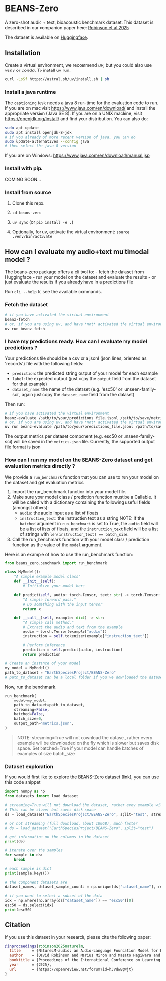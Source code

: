 # BEANS-Zero

A zero-shot audio + text, bioacoustic benchmark dataset. This dataset is described in our companion paper
here: [Robinson et al 2025](https://openreview.net/forum?id=hJVdwBpWjt)

The dataset is available on [Huggingface](https://huggingface.co/datasets/EarthSpeciesProject/BEANS-Zero).
## Installation
Create a virtual environment, we recommend *uv*, but you could also use *venv* or *conda*.
To install uv run:
```bash
curl -LsSf https://astral.sh/uv/install.sh | sh
```

### Install a java runtime
The `captioning` task needs a java 8 run-time for the evaluation code to run. If you are on
mac visit https://www.java.com/en/download/ and install the appropriate version (Java SE 8).
If you are on a UNIX machine, visit https://openjdk.org/install/ and find your distribution.
You can also do:
```bash
sudo apt update
sudo apt install openjdk-8-jdk
# if you already of more recent version of java, you can do
sudo update-alternatives --config java
# then select the java 8 version
```

If you are on Windows: https://www.java.com/en/download/manual.jsp


### Install with pip.
COMING SOON...

### Install from source

1. Clone this repo.

2. ```cd beans-zero```

3. ```uv sync``` (or `pip install -e .`)

4. Optionally, for uv, activate the virtual environment: `source .venv/bin/activate`

## How can I evaluate my audio+text multimodal model ?

The beans-zero package offers a cli tool to:
    - fetch the dataset from Huggingface
    - run your model on the dataset and evaluate the results
    - or just evaluate the results if you already have in a predictions file

Run ```cli --help``` to see the available commands.

### Fetch the dataset
```bash
# if you have activated the virtual environment
beanz-fetch
# or, if you are using uv, and have *not* activated the virtual environment
uv run beanz-fetch
```

### I have my predictions ready. How can I evaluate my model predictions ?
Your predictions file should be a csv or a jsonl (json lines, oriented as 'records') file with the following fields:
- `prediction`: the predicted string output of your model for each example
- `label`: the expected output (just copy the `output` field from the dataset for that example)
- `dataset_name`: the name of the dataset (e.g. 'esc50' or 'unseen-family-sci', again just copy the `dataset_name` field from the dataset)

Then run:
```bash
# if you have activated the virtual environment
beanz-evaluate /path/to/your/predictions_file.jsonl /path/to/save/metrics.json
# or, if you are using uv, and have *not* activated the virtual environment
uv run beanz-evaluate /path/to/your/predictions_file.jsonl /path/to/save/metrics.json
```
The output metrics per dataset component (e.g. esc50 or unseen-family-sci) will be saved in the `metrics.json` file.
Currently, the supported output file format is json.

### How can I run my model on the BEANS-Zero dataset and get evaluation metrics directly ?
We provide a `run_benchmark` function that you can use to run your model on the dataset and get evaluation metrics.

1. Import the run_benchmark function into your model file.
2. Make sure your model class / prediction function must be a Callable. It will
   be called with a dictionary containing the following useful fields (amongst others):
   - `audio`: the audio input as a list of floats
   - `instruction_text`: the instruction text as a string
   NOTE: If the `batched` argument in `run_benchmark` is set to True, the
    `audio` field will be a list of lists of floats, and the `instruction_text` field
    will be a list of strings with `len(instruction_text) == batch_size`.
3. Call the run_benchmark function with your model class / prediction function
as the value of the `model` argument.

Here is an example of how to use the run_benchmark function:
```python
from beans_zero.benchmark import run_benchmark

class MyModel():
    "A simple example model class"
    def __init__(self):
        # Initialize your model here

    def predict(self, audio: torch.Tensor, text: str) -> torch.Tensor:
        "A simple forward pass."
        # Do something with the input tensor
        return x

    def __call__(self, example: dict) -> str:
        "A simple call method."
        # Extract the audio and text from the example
        audio = torch.Tensor(example["audio"])
        instruction = self.tokenizer(example["instruction_text"])

        # Perform inference
        prediction = self.predict(audio, instruction)
        return prediction

# Create an instance of your model
my_model = MyModel()
path_to_dataset = "EarthSpeciesProject/BEANS-Zero"
# path_to_dataset can be a local folder if you've downloaded the dataset somewhere else on your machine
```

Now, run the benchmark.
```python
run_benchmark(
    model=my_model,
    path_to_dataset=path_to_dataset,
    streaming=False,
    batched=False,
    batch_size=0,
    output_path="metrics.json",
)
```
> NOTE: streaming=True will not download the dataset, rather every example will be downloaded on the fly
> which is slower but saves disk space. Set batched=True if your model can handle batches of examples of size batch_size

### Dataset exploration
If you would first like to explore the BEANS-Zero dataset [link], you can use this code snippet.
```python
import numpy as np
from datasets import load_dataset

# streaming=True will not download the dataset, rather evey example will be downloaded on the fly
# This can be slower but saves disk space
ds = load_dataset("EarthSpeciesProject/BEANS-Zero", split="test", streaming=True)

# or not streaming (full download, about 100GB), much faster
# ds = load_dataset("EarthSpeciesProject/BEANS-Zero", split="test")

# get information on the columns in the dataset
print(ds)

# iterate over the samples
for sample in ds:
    break

# each sample is dict
print(sample.keys())

# the component datasets are
dataset_names, dataset_sample_counts = np.unique(ds["dataset_name"], return_counts=True)

# if you want to select a subset of the data
idx = np.where(np.array(ds["dataset_name"]) == "esc50")[0]
esc50 = ds.select(idx)
print(esc50)
```

## Citation
If you use this dataset in your research, please cite the following paper:

```bibtex
@inproceedings{robinson2025naturelm,
  title     = {NatureLM-audio: an Audio-Language Foundation Model for Bioacoustics},
  author    = {David Robinson and Marius Miron and Masato Hagiwara and Olivier Pietquin},
  booktitle = {Proceedings of the International Conference on Learning Representations (ICLR)},
  year      = {2025},
  url       = {https://openreview.net/forum?id=hJVdwBpWjt}
}
```
